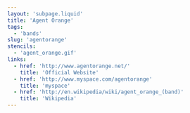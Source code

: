 ```yaml
---
layout: 'subpage.liquid'
title: 'Agent Orange'
tags:
  - 'bands'
slug: 'agentorange'
stencils:
  - 'agent_orange.gif'
links:
  - href: 'http://www.agentorange.net/'
    title: 'Official Website'
  - href: 'http://www.myspace.com/agentorange'
    title: 'myspace'
  - href: 'http://en.wikipedia/wiki/agent_orange_(band)'
    title: 'Wikipedia'
---
```

